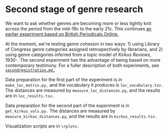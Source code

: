 Second stage of genre research
=====================================

We want to ask whether genres are becoming more or less tightly knit across the period from the mid-19c to the early 21c. This continues [an earlier experiment based on British Periodicals Online.](https://github.com/tedunderwood/reviews/tree/master/bpo/corexperiment)

At the moment, we're testing genre cohesion in two ways: 1) using Library of Congress genre categories assigned retrospectively by librarians, and 2) using genre categories inferred from a topic model of *Kirkus Reviews*, 1930-. The second experiment has the advantage of being based on more contemporary testimony. For a fuller description of both experiments, see [`secondregistration.md.`](https://github.com/tedunderwood/reviews/blob/master/kirkus/genrexp/secondregistration.md)

Data preparation for the first part of the experiment is in `make_loc_matrix.py,` and the vocabulary it produces is `loc_vocabulary.tsv.` The distances are measured by `measure_loc_distances.py`, and the results are in `loc_results.tsv.`

Data preparation for the second part of the experiment is in `get_kirkus_vols.py.` The distances are measured by `measure_kirkus_distances.py`, and the results are in `kirkus_results.tsv.`

Visualization scripts are in `\rplots.`



